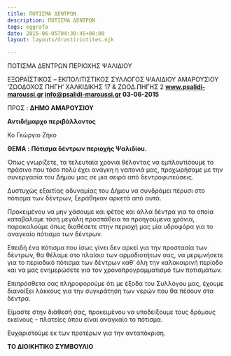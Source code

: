 ```yaml
---
title: ΠΟΤΙΣΜΑ ΔΕΝΤΡΩΝ
description: ΠΟΤΙΣΜΑ ΔΕΝΤΡΩΝ
tags: eggrafa
date: 2015-06-05T04:30:45+00:00
layout: layouts/drastiriotites.njk

---
```


ΠΟΤΙΣΜΑ ΔΕΝΤΡΩΝ ΠΕΡΙΟΧΗΣ ΨΑΛΙΔΙΟΥ

<!-- excerpt -->

ΕΞΩΡΑΪΣΤΙΚΟΣ – EKΠΟΛΙΤΙΣΤΙΚΟΣ ΣΥΛΛΟΓΟΣ ΨΑΛΙΔΙΟΥ ΑΜΑΡΟΥΣΙΟΥ ‘ΖΩΟΔΟΧΟΣ ΠΗΓΗ’ ΧΑΛΚΙΔΙΚΗΣ 17 &amp; ΖΩΟΔ.ΠΗΓΗΣ 2 **www.psalidi-maroussi.gr info@psalidi-maroussi.gr 03-06-2015**

ΠΡΟΣ : **ΔΗΜΟ ΑΜΑΡΟΥΣΙΟΥ**

**Αντιδήμαρχο περιβάλλοντος**

Κο Γεώργιο Ζήκο

**ΘΕΜΑ :** **Πότισμα δέντρων περιοχής Ψαλιδίου.**

Όπως γνωρίζετε, τα τελευταία χρόνια θέλοντας να εμπλουτίσουμε το πράσινο που τόσο πολύ έχει ανάγκη η γειτονιά μας, προχωρήσαμε με την συνεργασία του Δήμου μας σε μια σειρά από δεντροφυτεύσεις.

Δυστυχώς εξαιτίας αδυναμίας του Δήμου να συνδράμει πέρυσι στο πότισμα των δέντρων, ξεράθηκαν αρκετά από αυτά.

Προκειμένου να μην χάσουμε και φέτος και άλλα δέντρα για τα οποία καταβάλαμε τόση μεγάλη προσπάθεια τα προηγούμενα χρόνια, παρακαλούμε όπως διαθέσετε στην περιοχή μας μία υδροφόρα για το αναγκαίο πότισμα των δέντρων.

Επειδή ένα πότισμα που ίσως γίνει δεν αρκεί για την προστασία των δέντρων, θα θέλαμε στο πλαίσιο των αρμοδιοτήτων σας, να μεριμνήσετε για το περιοδικό πότισμα των δέντρων καθ’ όλη την καλοκαιρινή περίοδο και να μας ενημερώσετε για τον χρονοπρογραμματισμό των ποτισμάτων.

Επιπρόσθετα σας πληροφορούμε ότι με έξοδα του Συλλόγου μας, έχουμε διανοίξει λάκκους για την συγκράτηση των νερών που θα πέσουν στα δέντρα.

Είμαστε στην διάθεσή σας, προκειμένου να υποδείξουμε τους δρόμους εκείνους – πλατείες όπου είναι αναγκαίο το πότισμα.

Ευχαριστούμε εκ των προτέρων για την ανταπόκριση.

**ΤΟ ΔΙΟΙΚΗΤΙΚΟ ΣΥΜΒΟΥΛΙΟ**
